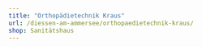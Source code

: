 ```yaml
---
title: "Orthopädietechnik Kraus"
url: /diessen-am-ammersee/orthopaedietechnik-kraus/
shop: Sanitätshaus
---
```

